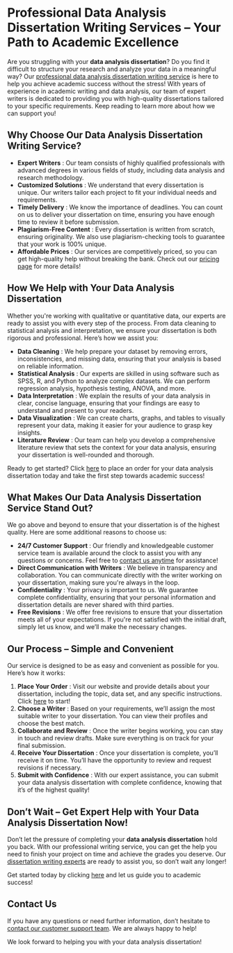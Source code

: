 # Professional Data Analysis Dissertation Writing Services – Your Path to Academic Excellence

Are you struggling with your **data analysis dissertation**? Do you find it difficult to structure your research and analyze your data in a meaningful way? Our [professional data analysis dissertation writing service](https://tinyurl.com/topessay?keyword=data+analysis+dissertation) is here to help you achieve academic success without the stress! With years of experience in academic writing and data analysis, our team of expert writers is dedicated to providing you with high-quality dissertations tailored to your specific requirements. Keep reading to learn more about how we can support you!

## Why Choose Our Data Analysis Dissertation Writing Service?

- **Expert Writers** : Our team consists of highly qualified professionals with advanced degrees in various fields of study, including data analysis and research methodology.
- **Customized Solutions** : We understand that every dissertation is unique. Our writers tailor each project to fit your individual needs and requirements.
- **Timely Delivery** : We know the importance of deadlines. You can count on us to deliver your dissertation on time, ensuring you have enough time to review it before submission.
- **Plagiarism-Free Content** : Every dissertation is written from scratch, ensuring originality. We also use plagiarism-checking tools to guarantee that your work is 100% unique.
- **Affordable Prices** : Our services are competitively priced, so you can get high-quality help without breaking the bank. Check out our [pricing page](https://tinyurl.com/topessay?keyword=data+analysis+dissertation) for more details!

## How We Help with Your Data Analysis Dissertation

Whether you're working with qualitative or quantitative data, our experts are ready to assist you with every step of the process. From data cleaning to statistical analysis and interpretation, we ensure your dissertation is both rigorous and professional. Here’s how we assist you:

- **Data Cleaning** : We help prepare your dataset by removing errors, inconsistencies, and missing data, ensuring that your analysis is based on reliable information.
- **Statistical Analysis** : Our experts are skilled in using software such as SPSS, R, and Python to analyze complex datasets. We can perform regression analysis, hypothesis testing, ANOVA, and more.
- **Data Interpretation** : We explain the results of your data analysis in clear, concise language, ensuring that your findings are easy to understand and present to your readers.
- **Data Visualization** : We can create charts, graphs, and tables to visually represent your data, making it easier for your audience to grasp key insights.
- **Literature Review** : Our team can help you develop a comprehensive literature review that sets the context for your data analysis, ensuring your dissertation is well-rounded and thorough.

Ready to get started? Click [here](https://tinyurl.com/topessay?keyword=data+analysis+dissertation) to place an order for your data analysis dissertation today and take the first step towards academic success!

## What Makes Our Data Analysis Dissertation Service Stand Out?

We go above and beyond to ensure that your dissertation is of the highest quality. Here are some additional reasons to choose us:

- **24/7 Customer Support** : Our friendly and knowledgeable customer service team is available around the clock to assist you with any questions or concerns. Feel free to [contact us anytime](https://tinyurl.com/topessay?keyword=data+analysis+dissertation) for assistance!
- **Direct Communication with Writers** : We believe in transparency and collaboration. You can communicate directly with the writer working on your dissertation, making sure you're always in the loop.
- **Confidentiality** : Your privacy is important to us. We guarantee complete confidentiality, ensuring that your personal information and dissertation details are never shared with third parties.
- **Free Revisions** : We offer free revisions to ensure that your dissertation meets all of your expectations. If you're not satisfied with the initial draft, simply let us know, and we’ll make the necessary changes.

## Our Process – Simple and Convenient

Our service is designed to be as easy and convenient as possible for you. Here’s how it works:

1. **Place Your Order** : Visit our website and provide details about your dissertation, including the topic, data set, and any specific instructions. Click [here](https://tinyurl.com/topessay?keyword=data+analysis+dissertation) to start!
2. **Choose a Writer** : Based on your requirements, we’ll assign the most suitable writer to your dissertation. You can view their profiles and choose the best match.
3. **Collaborate and Review** : Once the writer begins working, you can stay in touch and review drafts. Make sure everything is on track for your final submission.
4. **Receive Your Dissertation** : Once your dissertation is complete, you’ll receive it on time. You’ll have the opportunity to review and request revisions if necessary.
5. **Submit with Confidence** : With our expert assistance, you can submit your data analysis dissertation with complete confidence, knowing that it’s of the highest quality!

## Don’t Wait – Get Expert Help with Your Data Analysis Dissertation Now!

Don’t let the pressure of completing your **data analysis dissertation** hold you back. With our professional writing service, you can get the help you need to finish your project on time and achieve the grades you deserve. Our [dissertation writing experts](https://tinyurl.com/topessay?keyword=data+analysis+dissertation) are ready to assist you, so don’t wait any longer!

Get started today by clicking [here](https://tinyurl.com/topessay?keyword=data+analysis+dissertation) and let us guide you to academic success!

## Contact Us

If you have any questions or need further information, don’t hesitate to [contact our customer support team](https://tinyurl.com/topessay?keyword=data+analysis+dissertation). We are always happy to help!

We look forward to helping you with your data analysis dissertation!

